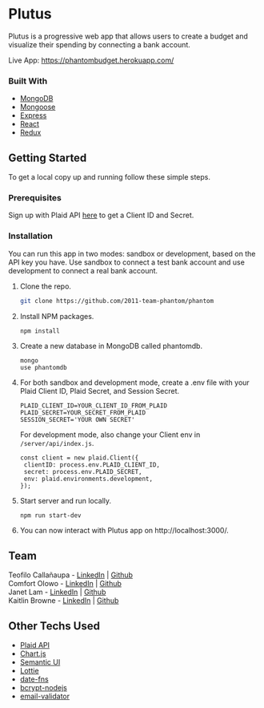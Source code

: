 # Plutus

Plutus is a progressive web app that allows users to create a budget and visualize their spending by connecting a bank account.

Live App: https://phantombudget.herokuapp.com/

### Built With

- [MongoDB](https://www.mongodb.com/)
- [Mongoose](https://mongoosejs.com/)
- [Express](https://expressjs.com/)
- [React](https://reactjs.org/)
- [Redux](https://redux.js.org/)

## Getting Started

To get a local copy up and running follow these simple steps.

### Prerequisites

Sign up with Plaid API [here](https://dashboard.plaid.com/signup) to get a Client ID and Secret.

### Installation

You can run this app in two modes: sandbox or development, based on the API key you have. Use sandbox to connect a test bank account and use development to connect a real bank account.

1. Clone the repo.
   ```bash
   git clone https://github.com/2011-team-phantom/phantom
   ```
2. Install NPM packages.

   ```bash
   npm install
   ```

3. Create a new database in MongoDB called phantomdb.

   ```
   mongo
   use phantomdb
   ```

4. For both sandbox and development mode, create a .env file with your Plaid Client ID, Plaid Secret, and Session Secret.

   ```
   PLAID_CLIENT_ID=YOUR_CLIENT_ID_FROM_PLAID
   PLAID_SECRET=YOUR_SECRET_FROM_PLAID
   SESSION_SECRET='YOUR OWN SECRET'
   ```

   For development mode, also change your Client env in `/server/api/index.js`.

   ```
   const client = new plaid.Client({
    clientID: process.env.PLAID_CLIENT_ID,
    secret: process.env.PLAID_SECRET,
    env: plaid.environments.development,
   });
   ```

5. Start server and run locally.
   ```
   npm run start-dev
   ```
6. You can now interact with Plutus app on http://localhost:3000/.

## Team

Teofilo Callañaupa - [LinkedIn](https://www.linkedin.com/in/teofilocallanaupa/) | [Github](https://github.com/TeofiloCallanaupa)\
Comfort Olowo - [LinkedIn](https://www.linkedin.com/in/comfort-o/) | [Github](https://github.com/colowo12)\
Janet Lam - [LinkedIn](https://www.linkedin.com/in/janetlam3933/) | [Github](https://github.com/janet-lam)\
Kaitlin Browne - [LinkedIn](https://www.linkedin.com/in/kaitlin-browne/) | [Github](https://github.com/kaitbr0)

## Other Techs Used

- [Plaid API](https://plaid.com/)
- [Chart.js](https://www.chartjs.org/)
- [Semantic UI](https://semantic-ui.com/)
- [Lottie](https://lottiefiles.com/)
- [date-fns](https://date-fns.org/)
- [bcrypt-nodejs](https://www.npmjs.com/package/bcrypt-nodejs)
- [email-validator](https://www.npmjs.com/package/email-validator)
